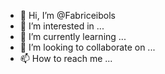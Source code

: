 - 👋 Hi, I’m @Fabriceibols
- 👀 I’m interested in ...
- 🌱 I’m currently learning ...
- 💞️ I’m looking to collaborate on ...
- 📫 How to reach me ...

<!---
Fabriceibols/Fabriceibols is a ✨ special ✨ repository because its `README.md` (this file) appears on your GitHub profile.
You can click the Preview link to take a look at your changes.
--->
